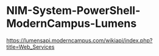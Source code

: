 # NIM-System-PowerShell-ModernCampus-Lumens

https://lumensapi.moderncampus.com/wikiapi/index.php?title=Web_Services
